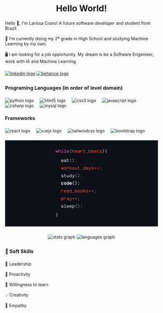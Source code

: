 <h1 align="center">Hello World!</h1>

###

<p align="left">Hello 👋, I'm Larissa Cravo! A future software developer and student from Brazil.<br><br>📕 I’m currently doing my 2º grade in High School and studying Machine Learning by my own.<br><br>🖥️  I am looking for a job opportunity. My dream is be a Software Engenieer, work with IA and Machine Learning.</p>

###

<div align="left">
<!--   <a href></a><img src="https://img.shields.io/static/v1?message=Gmail&logo=gmail&label=&color=FF5757&logoColor=white&labelColor=&style=for-the-badge" height="35" alt="gmail logo"  />  -->
  <a href="https://www.linkedin.com/in/larissa-cravo-154b66306/" target="_blank"><img src="https://img.shields.io/static/v1?message=LinkedIn&logo=linkedin&label=&color=0077B5&logoColor=white&labelColor=&style=for-the-badge" height="35" alt="linkedin logo"></a>
    <a href="https://www.behance.net/larissacravo1" target="_blank"">  <img src="https://img.shields.io/static/v1?message=Behance&logo=behance&label=&color=1769ff&logoColor=white&labelColor=&style=for-the-badge" height="35" alt="behance logo" /></a>
<!--     <a href="https://dribbble.com/L4r1ss4_Cr4v0" target="_blank"">   <img src="https://img.shields.io/static/v1?message=Dribbble&logo=dribbble&label=&color=EA4C89&logoColor=white&labelColor=&style=for-the-badge" height="35" alt="dribbble logo"  /></a> -->


</div>

###

<h2 align="left"></h2>

###

<h3 align="left">Programing Languages (in order of level domain)</h3>

###

<div align="left">
  <img src="https://cdn.jsdelivr.net/gh/devicons/devicon/icons/python/python-original.svg" height="30" alt="python logo"  />
  <img width="12" />
  <img src="https://cdn.jsdelivr.net/gh/devicons/devicon/icons/html5/html5-original.svg" height="30" alt="html5 logo"  />
  <img width="12" />
  <img src="https://cdn.jsdelivr.net/gh/devicons/devicon/icons/css3/css3-original.svg" height="30" alt="css3 logo"  />
  <img width="12" />
  <img src="https://cdn.jsdelivr.net/gh/devicons/devicon/icons/javascript/javascript-original.svg" height="30" alt="javascript logo"  />
  <img width="12" />
  <img src="https://cdn.jsdelivr.net/gh/devicons/devicon/icons/csharp/csharp-original.svg" height="30" alt="csharp logo"  />
  <img width="12" />
  <img src="https://cdn.jsdelivr.net/gh/devicons/devicon/icons/mysql/mysql-original.svg" height="30" alt="mysql logo"  />
</div>

###

<h3 align="left">Frameworks</h3>

###

<div align="left">
  <img src="https://cdn.jsdelivr.net/gh/devicons/devicon/icons/react/react-original.svg" height="30" alt="react logo"  />
  <img width="12" />
  <img src="https://cdn.jsdelivr.net/gh/devicons/devicon/icons/vuejs/vuejs-original.svg" height="30" alt="vuejs logo"  />
  <img width="12" />
  <img src="https://cdn.jsdelivr.net/gh/devicons/devicon/icons/tailwindcss/tailwindcss-original-wordmark.svg" height="30" alt="tailwindcss logo"  />
  <img width="12" />
  <img src="https://cdn.jsdelivr.net/gh/devicons/devicon/icons/bootstrap/bootstrap-original.svg" height="30" alt="bootstrap logo"  />
</div>

###

<div align="center">
  <img src="Img_Github.jpg"/>
</div>

###

<div align="center">
  <img src="https://github-readme-stats.vercel.app/api?username=L4r1ss4Cr4v0&hide_title=false&hide_rank=false&show_icons=true&include_all_commits=true&count_private=true&disable_animations=false&theme=dracula&locale=en&hide_border=false" height="150" alt="stats graph"  />
  <img src="https://github-readme-stats.vercel.app/api/top-langs?username=L4r1ss4Cr4v0&locale=en&hide_title=false&layout=compact&card_width=320&langs_count=5&theme=dracula&hide_border=false" height="150" alt="languages graph"  />
</div>

###

<h2 align="left"></h2>

###

<h3 align="left">🧠 Soft Skills</h3>

###

<p align="left">🤝 Leadership <br><br>🎯 Proactivity<br><br>💪 Willingness to learn<br><br>💡 Creativity<br><br>💖 Empathy</p>

###

<br clear="both">

###
